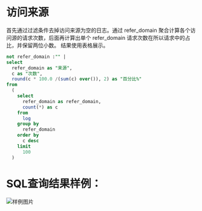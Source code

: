 # 访问来源

首先通过过滤条件去掉访问来源为空的日志。通过 refer_domain 聚合计算各个访问源的请求次数，后面再计算出单个 refer_domain 请求次数在所以请求中的占比，并保留两位小数。
结果使用表格展示。



```SQL
not refer_domain :"" |
select
  refer_domain as "来源",
  c as "次数",
  round(c * 100.0 /(sum(c) over()), 2) as "百分比%"
from
  (
    select
      refer_domain as refer_domain,
      count(*) as c
    from
      log
    group by
      refer_domain
    order by
      c desc
    limit
      100
  )
```

# SQL查询结果样例：

![样例图片](http://slsconsole.oss-cn-hangzhou.aliyuncs.com/sql_sample/%E8%AE%BF%E9%97%AE%E6%9D%A5%E6%BA%901585141390.png)